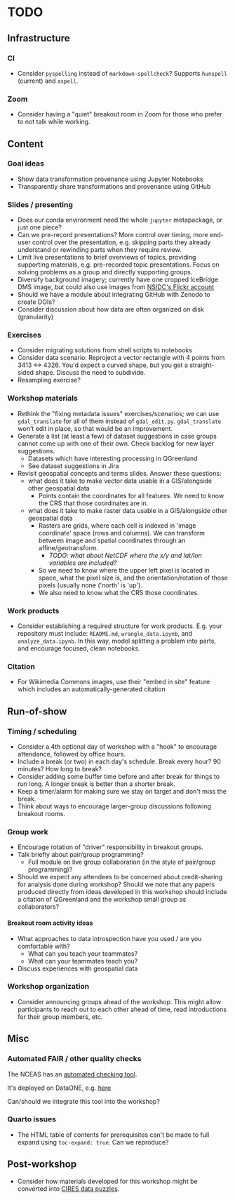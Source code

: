 # TODO

## Infrastructure

### CI

* Consider `pyspelling` instead of `markdown-spellcheck`? Supports `hunspell` (current)
  and `aspell`.


### Zoom

* Consider having a "quiet" breakout room in Zoom for those who prefer to not talk while
  working.


## Content

### Goal ideas

* Show data transformation provenance using Jupyter Notebooks
* Transparently share transformations and provenance using GitHub


### Slides / presenting

* Does our conda environment need the whole `jupyter` metapackage, or just one piece?
* Can we pre-record presentations? More control over timing, more end-user control over
  the presentation, e.g. skipping parts they already understand or rewinding parts when
  they require review.
* Limit live presentations to brief overviews of topics, providing supporting materials,
  e.g. pre-recorded topic presentations. Focus on solving problems as a group and
  directly supporting groups.
* Diversify background imagery; currently have one cropped IceBridge DMS image, but
  could also use images from [NSIDC's Flickr
  account](https://www.flickr.com/photos/nsidc/albums/72157715526805678)
* Should we have a module about integrating GitHub with Zenodo to create DOIs?
* Consider discussion about how data are often organized on disk (granularity)


### Exercises

* Consider migrating solutions from shell scripts to notebooks
* Consider data scenario: Reproject a vector rectangle with 4 points from 3413 <-> 4326.
  You'd expect a curved shape, but you get a straight-sided shape. Discuss the need to
  subdivide.
* Resampling exercise?


### Workshop materials

* Rethink the "fixing metadata issues" exercises/scenarios; we can use `gdal_translate`
  for all of them instead of `gdal_edit.py`. `gdal_translate` won't edit in place, so
  that would be an improvement.
* Generate a list (at least a few) of dataset suggestions in case groups cannot
  come up with one of their own. Check backlog for new layer suggestions.
    * Datasets which have interesting processing in QGreenland
    * See dataset suggestions in Jira
* Revisit geospatial concepts and terms slides. Answer these questions:
    * what does it take to make vector data usable in a GIS/alongside other geospatial data
        * Points contain the coordinates for all features. We need to know the
          CRS that those coordinates are in.
    * what does it take to make raster data usable in a GIS/alongside other geospatial data
        * Rasters are grids, where each cell is indexed in 'image coordinate'
          space (rows and columns). We can transform between image and spatial
          coordinates through an affine/geotransform.
            * _TODO: what about NetCDF where the x/y and lat/lon variables are included?_
        * So we need to know where the upper left pixel is located in space,
          what the pixel size is, and the orientation/rotation of those pixels
          (usually none ('north' is 'up').
        * We also need to know what the CRS those coordinates.


### Work products

* Consider establishing a required structure for work products. E.g. your repository
  must include: `README.md`, `wrangle_data.ipynb`, and `analyze_data.ipynb`. In this
  way, model splitting a problem into parts, and encourage focused, clean notebooks.


### Citation

* For Wikimedia Commons images, use their "embed in site" feature which includes an
  automatically-generated citation


## Run-of-show

### Timing / scheduling

* Consider a 4th optional day of workshop with a "hook" to encourage attendance,
  followed by office hours.
* Include a break (or two) in each day's schedule. Break every hour? 90 minutes? How
  long to break?
* Consider adding some buffer time before and after break for things to run
  long. A longer break is better than a shorter break.
* Keep a timer/alarm for making sure we stay on target and don't miss the break.
* Think about ways to encourage larger-group discussions following breakout rooms.


### Group work

* Encourage rotation of "driver" responsibility in breakout groups.
* Talk briefly about pair/group programming?
    * Full module on live group collaboration (in the style of pair/group programming)?
* Should we expect any attendees to be concerned about credit-sharing for
  analysis done during workshop? Should we note that any papers produced
  directly from ideas developed in this workshop should include a citation of
  QGreenland and the workshop small group as collaborators?


#### Breakout room activity ideas

* What approaches to data introspection have you used / are you comfortable with?
    * What can you teach your teammates?
    * What can your teammates teach you?
* Discuss experiences with geospatial data


### Workshop organization

* Consider announcing groups ahead of the workshop. This might allow
  participants to reach out to each other ahead of time, read introductions for
  their group members, etc.


## Misc

### Automated FAIR / other quality checks

The NCEAS has an [automated checking tool](https://github.com/NCEAS/metadig-checks).

It's deployed on DataONE, e.g.
[here](https://arcticdata.io/catalog/quality/s=FAIR-suite-0.3.1/doi%3A10.18739%2FA2KW57K4R)

Can/should we integrate this tool into the workshop?


### Quarto issues

* The HTML table of contents for prerequisites can't be made to full expand using
  `toc-expand: true`. Can we reproduce?


## Post-workshop

* Consider how materials developed for this workshop might be converted into
  [CIRES data
  puzzles](https://datapuzzles.org/virtual-workshops/tipping-point-virtual-teacher-workshop).
